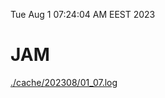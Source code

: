 Tue Aug  1 07:24:04 AM EEST 2023
# JAM
<a href='./cache/202308/01_07.log'>./cache/202308/01_07.log</a>
